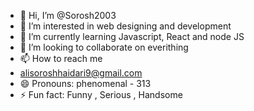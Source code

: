 - 👋 Hi, I’m @Sorosh2003
- 👀 I’m interested in web designing and development 
- 🌱 I’m currently learning Javascript, React and node JS
- 💞️ I’m looking to collaborate on everithing 
- 📫 How to reach me
- alisoroshhaidari9@gmail.com
- 😄 Pronouns: phenomenal - 313
- ⚡ Fun fact: Funny , Serious , Handsome 

<!---
Sorosh2003/Sorosh2003 is a ✨ special ✨ repository because its `README.md` (this file) appears on your GitHub profile.
You can click the Preview link to take a look at your changes.
--->
